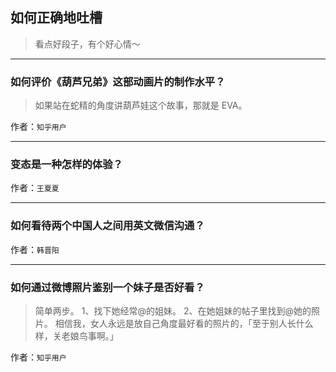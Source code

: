 ## 如何正确地吐槽

> 看点好段子，有个好心情～


 
---

### 如何评价《葫芦兄弟》这部动画片的制作水平？

> 如果站在蛇精的角度讲葫芦娃这个故事，那就是 EVA。


作者：`知乎用户`

---

### 变态是一种怎样的体验？

> 


作者：`王夏夏`

---

### 如何看待两个中国人之间用英文微信沟通？

> 


作者：`韩晋阳`

---

### 如何通过微博照片鉴别一个妹子是否好看？

> 简单两步。
> 1、找下她经常@的姐妹。
> 2、在她姐妹的帖子里找到@她的照片。
> 相信我，女人永远是放自己角度最好看的照片的，「至于别人长什么样，关老娘鸟事啊。」


作者：`知乎用户`